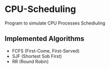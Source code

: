 # CPU-Scheduling

Program to simulate CPU Processes Schediuling

## Implemented Algorithms
- FCFS (First-Come, First-Served)
- SJF (Shortest Sob First)
- RR (Round Robin)
